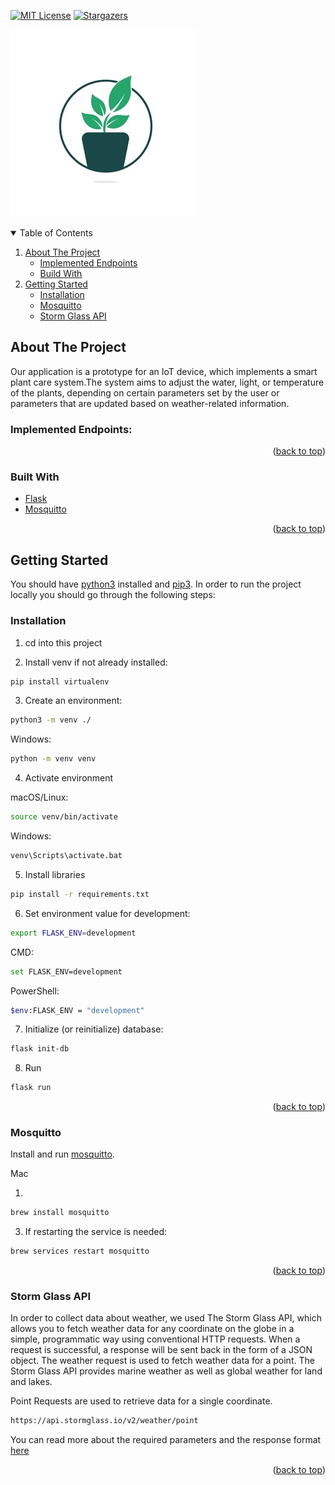 <!--suppress HtmlDeprecatedAttribute -->
<div id="top"></div>

[![MIT License][license-shield]][license-url]
[![Stargazers][stars-shield]][stars-url]

![Plant logo](plant.jpg)

<details open>
    <summary>Table of Contents</summary>
    <ol>
        <li>
            <a href="#about">About The Project</a>
            <ul>
                <li><a href="#endpoints">Implemented Endpoints</a></li>
                <li><a href="#built">Build With</a></li>
            </ul>
        </li>
        <li>
            <a href="#start">Getting Started</a>
            <ul>
                <li><a href="#install">Installation</a></li>
                <li><a href="#mosquitto">Mosquitto</a></li>
                <li><a href="#storm-glass">Storm Glass API</a></li>
            </ul>
        </li>
    </ol>
</details>

<div id="about"></div>

## About The Project

Our application is a prototype for an IoT device, which implements a smart plant care system.The system aims to adjust the water, light, or temperature of the plants, depending on certain parameters set by the user or
parameters that are updated based on weather-related information.


<div id="endpoints"></div>

### Implemented Endpoints:

<p align="right">(<a href="#top">back to top</a>)</p>


<div id="built"></div>

### Built With


* [Flask](https://flask.palletsprojects.com/en/2.0.x/)
* [Mosquitto](https://mosquitto.org/documentation/)


<p align="right">(<a href="#top">back to top</a>)</p>



<!-- GETTING STARTED -->
<div id="start"></div>

## Getting Started



You should have [python3](https://www.python.org/download/releases/3.0/) installed and [pip3](https://www.activestate.com/resources/quick-reads/how-to-install-and-use-pip3/). 
In order to run the project locally you should go through the following steps:

<div id="install"></div>

### Installation

1. cd into this project  

2. Install venv if not already installed:  
```sh
pip install virtualenv
```

  
3. Create an environment:  
```sh
python3 -m venv ./
```

  
Windows: 
```sh
python -m venv venv
```


4. Activate environment  

macOS/Linux:  
```sh
source venv/bin/activate
```


Windows:  
```sh
venv\Scripts\activate.bat
```


5. Install libraries
```sh
pip install -r requirements.txt
```


6. Set environment value for development:
```sh
export FLASK_ENV=development
```


CMD:
```sh
set FLASK_ENV=development
```


PowerShell:
```sh
$env:FLASK_ENV = "development"
```


7. Initialize (or reinitialize) database:  
```sh
flask init-db
```
8. Run  

```sh
flask run
```

<p align="right">(<a href="#top">back to top</a>)</p>

<div id="mosquitto"></div>

### Mosquitto 

Install and run [mosquitto](https://mosquitto.org/download/).

Mac

1. 
```sh
brew install mosquitto
```
3. If restarting the service is needed: 
```sh
brew services restart mosquitto
```

<p align="right">(<a href="#top">back to top</a>)</p>

<div id="storm-glass"></div>

### Storm Glass API 

In order to collect data about weather, we used The Storm Glass API, which allows you to fetch weather data for any coordinate on the globe in a simple, programmatic way using conventional HTTP requests. When a request is successful, a response will be sent back in the form of a JSON object.
The weather request is used to fetch weather data for a point. The Storm Glass API provides marine weather as well as global weather for land and lakes.

Point Requests are used to retrieve data for a single coordinate.

```sh
https://api.stormglass.io/v2/weather/point
```
You can read more about the required parameters and the response format [here](https://docs.stormglass.io/?_gl=1*1hkz7yn*_ga*MTcyNzk0ODA3OS4xNjM2OTE4ODk2*_ga_79XDW52F27*MTYzNjkxODg5Ni4xLjAuMTYzNjkxODkwOC4w&_ga=2.44520877.823273569.1636918896-1727948079.1636918896#/weather)

<p align="right">(<a href="#top">back to top</a>)</p>

[license-shield]: https://img.shields.io/github/license/AlexandruMihai22/Proiect-Inginerie-Software?style=for-the-badge
[license-url]: https://github.com/AlexandruMihai22/Proiect-Inginerie-Software/blob/master/LICENSE.md
[stars-shield]: https://img.shields.io/github/stars/AlexandruMihai22/Proiect-Inginerie-Software?style=for-the-badge
[stars-url]: https://github.com/AlexandruMihai22/Proiect-Inginerie-Software/stargazers
